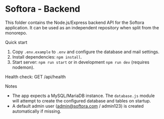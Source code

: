 # Softora - Backend

This folder contains the Node.js/Express backend API for the Softora application. It can be used as an independent repository when split from the monorepo.

Quick start

1. Copy `.env.example` to `.env` and configure the database and mail settings.
2. Install dependencies: `npm install`.
3. Start server: `npm run start` or in development `npm run dev` (requires nodemon).

Health check: GET /api/health

Notes

- The app expects a MySQL/MariaDB instance. The `database.js` module will attempt to create the configured database and tables on startup.
- A default admin user (admin@softora.com / admin123) is created automatically if missing.
